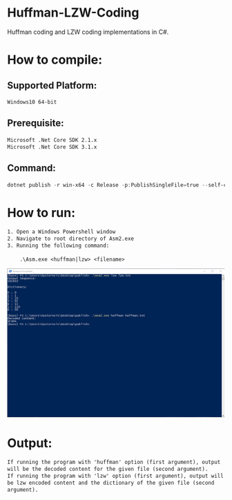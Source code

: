 # Huffman-LZW-Coding

Huffman coding and LZW coding implementations in C#.

# How to compile:
## Supported Platform:
    Windows10 64-bit
## Prerequisite:
    Microsoft .Net Core SDK 2.1.x
    Microsoft .Net Core SDK 3.1.x
## Command: 
```powershell
dotnet publish -r win-x64 -c Release -p:PublishSingleFile=true --self-contained true
```

# How to run:
    1. Open a Windows Powershell window
    2. Navigate to root directory of Asm2.exe
    3. Running the following command:

        .\Asm.exe <huffman|lzw> <filename>
        
    

![alt text](./example.png)

# Output:
    If running the program with 'huffman' option (first argument), output will be the decoded content for the given file (second argument).
    If running the program with 'lzw' option (first argument), output will be lzw encoded content and the dictionary of the given file (second argument).
